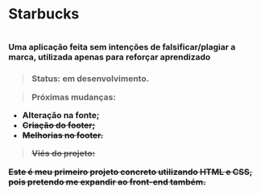 <h1> Starbucks <h1/>
<h3> Uma aplicação feita sem intenções de falsificar/plagiar a marca, utilizada apenas para reforçar aprendizado<h3/>

> Status: em desenvolvimento.

> Próximas mudanças:
+ Alteração na fonte;
+ <s>Criação do footer;<s/>
+ Melhorias no footer.

> Viés do projeto:

Este é meu primeiro projeto concreto utilizando HTML e CSS, pois pretendo me expandir ao front-end também.